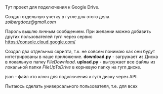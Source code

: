 Тут проект для подключения к Google Drive.

Создал отдельную учетку в гугле для этого дела. 
_zoibergdocz@gmail.com_

Пароль вышлю личным сообщением.
При желании можно добавить других пользователей гугл через сервис https://console.cloud.google.com/


Создал два отдельных скрипта, т.к. не совсем понимаю как они будут интегрированы в наше приложение.
**download.py** - загружает из Диска в локальную папку _FileDownload_.
**upload.py** - выгружает все файлы из локальной папки _FileUpToDrive_ в корневую папку на гугл диске.

json -  файл это ключ для подключения к гугл диску через API.

Пытаюсь сделать универсального пользователя, т.е. для всех
